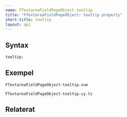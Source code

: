 ```yaml
---
name: FTextareaFieldPageObject.tooltip
title: "FTextareaFieldPageObject: tooltip property"
short-title: tooltip
layout: api
---
```


## Syntax

```ts nocompile nolint
tooltip;
```

## Exempel

```import static
FTextareaFieldPageObject-tooltip.vue
```

```import
FTextareaFieldPageObject-tooltip.cy.ts
```

## Relaterat
